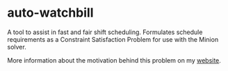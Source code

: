 # auto-watchbill
A tool to assist in fast and fair shift scheduling. Formulates schedule requirements as a Constraint Satisfaction Problem for use with the Minion solver. 

More information about the motivation behind this problem on my [website](http://austinanderson.com/index.php/2018/01/08/watchbill-scheduling/).
